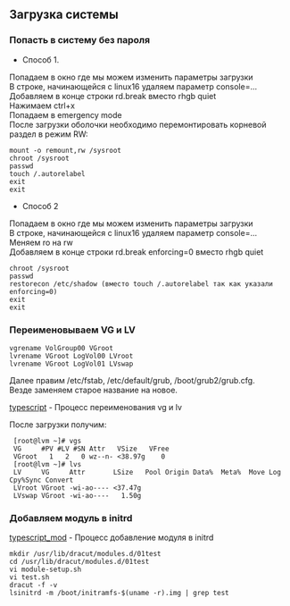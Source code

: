 ## Загрузка системы  

### Попасть в систему без пароля  

  * Способ 1.  

Попадаем в окно где мы можем изменить параметры загрузки  
В строке, начинающейся с linux16 удаляем параметр console=...  
Добавляем в конце строки rd.break вместо rhgb quiet  
Нажимаем ctrl+x  
Попадаем в emergency mode  
После загрузки оболочки необходимо перемонтировать корневой раздел в режим RW:  

    mount -o remount,rw /sysroot
    chroot /sysroot
    passwd
    touch /.autorelabel
    exit
    exit

  * Способ 2  

Попадаем в окно где мы можем изменить параметры загрузки  
В строке, начинающейся с linux16 удаляем параметр console=...  
Меняем ro на rw  
Добавляем в конце строки rd.break enforcing=0 вместо rhgb quiet  

    chroot /sysroot
    passwd
    restorecon /etc/shadow (вместо touch /.autorelabel так как указали enforcing=0)
    exit
    exit

### Переименовываем VG и LV  

    vgrename VolGroup00 VGroot
    lvrename VGroot LogVol00 LVroot
    lvrename VGroot LogVol01 LVswap

Далее правим /etc/fstab, /etc/default/grub, /boot/grub2/grub.cfg.  
Везде заменяем старое название на новое.  

[typescript](typescript) - Процесс переименования vg и lv  

После загрузки получим:  

     [root@lvm ~]# vgs
     VG     #PV #LV #SN Attr   VSize   VFree
     VGroot   1   2   0 wz--n- <38.97g    0
     [root@lvm ~]# lvs
     LV     VG     Attr       LSize   Pool Origin Data%  Meta%  Move Log Cpy%Sync Convert
     LVroot VGroot -wi-ao---- <37.47g 
     LVswap VGroot -wi-ao----   1.50g 

### Добавляем модуль в initrd  

[typescript_mod](typescript_mod) - Процесс добавление модуля в initrd

    mkdir /usr/lib/dracut/modules.d/01test
    cd /usr/lib/dracut/modules.d/01test
    vi module-setup.sh
    vi test.sh
    dracut -f -v
    lsinitrd -m /boot/initramfs-$(uname -r).img | grep test
